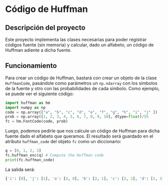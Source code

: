 # Código de Huffman

## Descripción del proyecto
Este proyecto implementa las clases necesarias para poder registrar códigos fuente (sin memoria) y calcular, dado un alfabeto, un código de Huffman adiente a dicha fuente.

## Funcionamiento
Para crear un código de Huffman, bastará con crear un objeto de la clase `HuffmanCode`, pasándole como parámetros un `np.ndarray` con los símbolos de la fuente y otro con las probabilidades de cada símbolo. Como ejemplo, se puede ver el siguiente código:

```python
import huffman as hm
import numpy as np
code = np.array(["a", "b", "c", "d", "e", "f", "g", "h", "i", "j" ])
prob = np.array([1, 2, 3, 4, 5, 6, 7, 8, 9, 10], dtype=float)/55
fc = hm.FontCode(code, prob) 
```

Luego, podemos pedirle que nos calcule un código de Huffman para dicha fuente dado el alfabeto que queramos. El resultado será guardado en el
atributo `huffman_code` del objeto `fc` como un diccionario:

```python
q = [0, 1, 2, 3]
fc.huffman_enc(q) # Compute the Huffman code
print(fc.huffman_code)
```

La salida será:

```python
{'i': [0], 'j': [1], 'a': [2, 0], 'b': [2, 1], 'c': [2, 2], 'd': [2, 3], 'e': [3, 0], 'f': [3, 1], 'g': [3, 2], 'h': [3, 3]}
```
